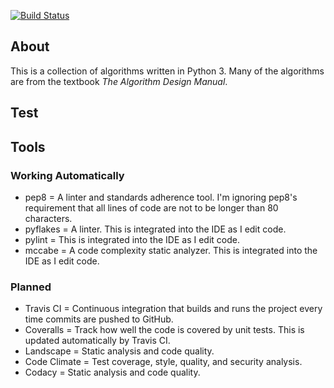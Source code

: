 [![Build Status](https://travis-ci.org/alexdunn/aalgopy.svg?branch=master)](https://travis-ci.org/alexdunn/aalgopy)

## About
This is a collection of algorithms written in Python 3.  Many of the algorithms are from the textbook *The Algorithm Design Manual*.

## Test

## Tools

### Working Automatically
- pep8 = A linter and standards adherence tool.  I'm ignoring pep8's requirement that all lines of code are not to be longer than 80 characters.
- pyflakes = A linter. This is integrated into the IDE as I edit code.
- pylint = This is integrated into the IDE as I edit code.
- mccabe = A code complexity static analyzer.  This is integrated into the IDE as I edit code.

### Planned
- Travis CI = Continuous integration that builds and runs the project every time commits are pushed to GitHub.
- Coveralls = Track how well the code is covered by unit tests. This is updated automatically by Travis CI.
- Landscape = Static analysis and code quality.
- Code Climate = Test coverage, style, quality, and security analysis.
- Codacy = Static analysis and code quality.
